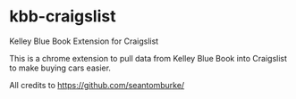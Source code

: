 kbb-craigslist
==============

Kelley Blue Book Extension for Craigslist

This is a chrome extension to pull data from Kelley Blue Book into Craigslist to make buying cars easier.

All credits to https://github.com/seantomburke/
